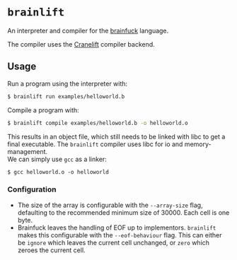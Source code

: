 # `brainlift`

An interpreter and compiler for the [brainfuck](https://brainfuck.org/brainfuck.html) language.

The compiler uses the [Cranelift](https://cranelift.dev/) compiler backend.

## Usage

Run a program using the interpreter with:
```sh
$ brainlift run examples/helloworld.b
```

Compile a program with:
```sh
$ brainlift compile examples/helloworld.b -o helloworld.o
```
This results in an object file, which still needs to be linked with libc to get a final executable. The `brainlift` compiler uses libc for io and memory-management.\
We can simply use `gcc` as a linker:

```
$ gcc helloworld.o -o helloworld
```

### Configuration

- The size of the array is configurable with the `--array-size` flag, defaulting to the recommended minimum size of 30000. Each cell is one byte.
- Brainfuck leaves the handling of EOF up to implementors. `brainlift` makes this configurable with the `--eof-behaviour` flag. This can either be `ignore` which leaves the current cell unchanged, or `zero` which zeroes the current cell.

